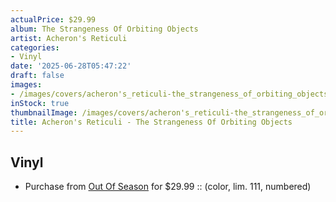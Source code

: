 ```yaml
---
actualPrice: $29.99
album: The Strangeness Of Orbiting Objects
artist: Acheron's Reticuli
categories:
- Vinyl
date: '2025-06-28T05:47:22'
draft: false
images:
- /images/covers/acheron's_reticuli-the_strangeness_of_orbiting_objects.png
inStock: true
thumbnailImage: /images/covers/acheron's_reticuli-the_strangeness_of_orbiting_objects-thumb.png
title: Acheron's Reticuli - The Strangeness Of Orbiting Objects
---
```


## Vinyl
* Purchase from [Out Of Season](https://www.outofseasonlabel.com/products/acherons-reticuli-the-strangeness-of-orbiting-objects-vinyl-lp-color-lim-111-numbered) for $29.99 :: (color, lim. 111, numbered)
